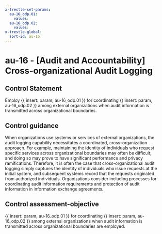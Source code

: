 ```yaml
---
x-trestle-set-params:
  au-16_odp.01:
    values:
  au-16_odp.02:
    values:
x-trestle-global:
  sort-id: au-16
---
```


# au-16 - \[Audit and Accountability\] Cross-organizational Audit Logging

## Control Statement

Employ {{ insert: param, au-16_odp.01 }} for coordinating {{ insert: param, au-16_odp.02 }} among external organizations when audit information is transmitted across organizational boundaries.

## Control guidance

When organizations use systems or services of external organizations, the audit logging capability necessitates a coordinated, cross-organization approach. For example, maintaining the identity of individuals who request specific services across organizational boundaries may often be difficult, and doing so may prove to have significant performance and privacy ramifications. Therefore, it is often the case that cross-organizational audit logging simply captures the identity of individuals who issue requests at the initial system, and subsequent systems record that the requests originated from authorized individuals. Organizations consider including processes for coordinating audit information requirements and protection of audit information in information exchange agreements.

## Control assessment-objective

{{ insert: param, au-16_odp.01 }} for coordinating {{ insert: param, au-16_odp.02 }} among external organizations when audit information is transmitted across organizational boundaries are employed.
